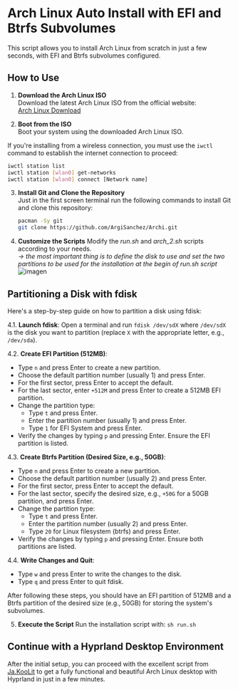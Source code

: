 # Arch Linux Auto Install with EFI and Btrfs Subvolumes

This script allows you to install Arch Linux from scratch in just a few seconds, with EFI and Btrfs subvolumes configured.

## How to Use

1. **Download the Arch Linux ISO**  
   Download the latest Arch Linux ISO from the official website:  
   [Arch Linux Download](https://archlinux.org/download/)

2. **Boot from the ISO**  
   Boot your system using the downloaded Arch Linux ISO.

If you're installing from a wireless connection, you must use the `iwctl` command to establish the internet connection to proceed:
 
   ```bash 
   iwctl station list
   iwctl station [wlan0] get-networks
   iwctl station [wlan0] connect [Network name]
```

3. **Install Git and Clone the Repository**  
   Just in the first screen terminal run the following commands to install Git and clone this repository:
   ```bash
   pacman -Sy git
   git clone https://github.com/ArgiSanchez/Archi.git

4. **Customize the Scripts**
   Modify the *run.sh* and *arch_2.sh* scripts according to your needs. \
   *-> the most important thing is to define the disk to use and set the two partitions to be used for the installation at the begin of run.sh script*
   ![imagen](https://github.com/ArgiSanchez/Archi/assets/2486668/3a17a4e5-11f2-4971-ab92-57add42feb9a)

## Partitioning a Disk with fdisk

Here's a step-by-step guide on how to partition a disk using fdisk:

4.1. **Launch fdisk**: Open a terminal and run `fdisk /dev/sdX` where `/dev/sdX` is the disk you want to partition (replace `X` with the appropriate letter, e.g., `/dev/sda`).

4.2. **Create EFI Partition (512MB)**:
   - Type `n` and press Enter to create a new partition.
   - Choose the default partition number (usually 1) and press Enter.
   - For the first sector, press Enter to accept the default.
   - For the last sector, enter `+512M` and press Enter to create a 512MB EFI partition.
   - Change the partition type:
     - Type `t` and press Enter.
     - Enter the partition number (usually 1) and press Enter.
     - Type `1` for EFI System and press Enter.
   - Verify the changes by typing `p` and pressing Enter. Ensure the EFI partition is listed.
   
4.3. **Create Btrfs Partition (Desired Size, e.g., 50GB)**:
   - Type `n` and press Enter to create a new partition.
   - Choose the default partition number (usually 2) and press Enter.
   - For the first sector, press Enter to accept the default.
   - For the last sector, specify the desired size, e.g., `+50G` for a 50GB partition, and press Enter.
   - Change the partition type:
     - Type `t` and press Enter.
     - Enter the partition number (usually 2) and press Enter.
     - Type `20` for Linux filesystem (btrfs) and press Enter.
   - Verify the changes by typing `p` and pressing Enter. Ensure both partitions are listed.

4.4. **Write Changes and Quit**:
   - Type `w` and press Enter to write the changes to the disk.
   - Type `q` and press Enter to quit fdisk.

After following these steps, you should have an EFI partition of 512MB and a Btrfs partition of the desired size (e.g., 50GB) for storing the system's subvolumes.



5. **Execute the Script**
   Run the installation script with:
   ```sh run.sh``` 

## Continue with a Hyprland Desktop Environment

After the initial setup, you can proceed with the excellent script from [Ja.KooLit](https://github.com/JaKooLit/Arch-Hyprland) to get a fully functional and beautiful Arch Linux desktop with Hyprland in just in a few minutes.

